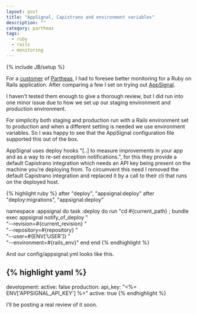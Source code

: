 ```yaml
---
layout: post
title: "AppSignal, Capistrano and environment variables"
description: ""
category: partheas
tags:
  - ruby
  - rails
  - monitoring
---
```

{% include JB/setup %}

For a [customer](http://www.stroomchecker.be/) of [Partheas](http://partheas.com/), I
had to foresee better monitoring for a Ruby on Rails application. After comparing
a few I set on trying out [AppSignal](https://appsignal.com/).

I haven't tested them enough to give a thorough review, but I did run into one
minor issue due to how we set up our staging environment and production environment.

For simplicity both staging and production run with a Rails environment set to
production and when a different setting is needed we use environment variables.
So I was happy to see that the AppSignal configuration file supported this out of
the box.

AppSignal uses deploy hooks "[..] to measure improvements in your app and as a
way to re-set exception notifications.", for this they provide a default Capistrano
integration which needs an API key being present on the machine you're deploying
from. To circumvent this need I removed the default Capistrano integration and
replaced it by a call to their cli that runs on the deployed host.

{% highlight ruby %}
after "deploy", "appsignal:deploy"
after "deploy:migrations", "appsignal:deploy"

namespace :appsignal do
  task :deploy do
    run "cd #{current_path} ; bundle exec appsignal notify_of_deploy " \
        "--revision=#{current_revision} " \
        "--repository=#{repository} " \
        "--user=#{ENV['USER']} " \
        "--environment=#{rails_env}"
  end
end
{% endhighlight %}

And our config/appsignal.yml looks like this.

{% highlight yaml %}
---
development:
  active: false
production:
  api_key: "<%= ENV['APPSIGNAL_API_KEY'] %>"
  active: true
{% endhighlight %}

I'll be posting a real review of it soon.
